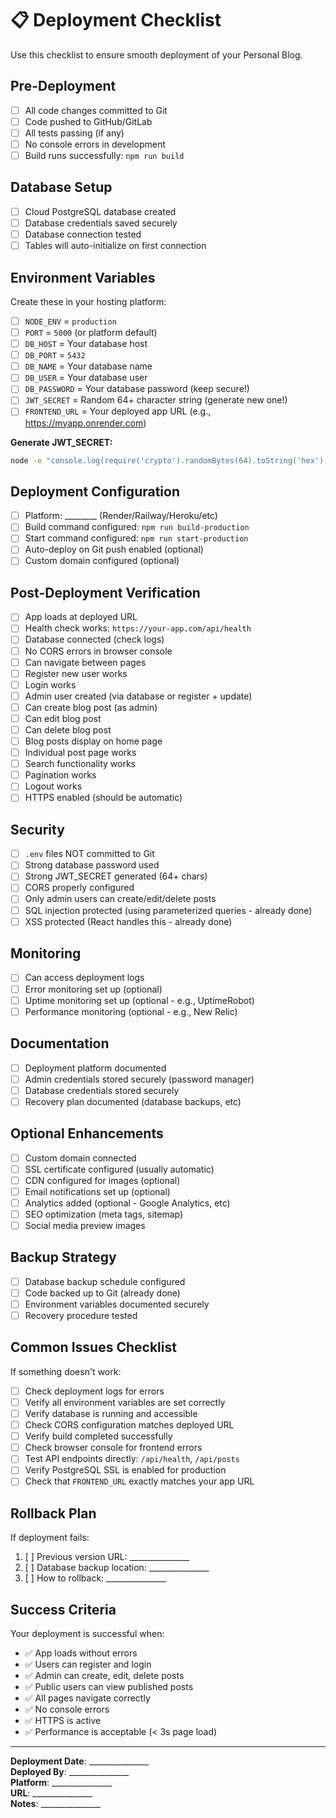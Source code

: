 # 📋 Deployment Checklist

Use this checklist to ensure smooth deployment of your Personal Blog.

## Pre-Deployment

- [ ] All code changes committed to Git
- [ ] Code pushed to GitHub/GitLab
- [ ] All tests passing (if any)
- [ ] No console errors in development
- [ ] Build runs successfully: `npm run build`

## Database Setup

- [ ] Cloud PostgreSQL database created
- [ ] Database credentials saved securely
- [ ] Database connection tested
- [ ] Tables will auto-initialize on first connection

## Environment Variables

Create these in your hosting platform:

- [ ] `NODE_ENV` = `production`
- [ ] `PORT` = `5000` (or platform default)
- [ ] `DB_HOST` = Your database host
- [ ] `DB_PORT` = `5432`
- [ ] `DB_NAME` = Your database name
- [ ] `DB_USER` = Your database user
- [ ] `DB_PASSWORD` = Your database password (keep secure!)
- [ ] `JWT_SECRET` = Random 64+ character string (generate new one!)
- [ ] `FRONTEND_URL` = Your deployed app URL (e.g., https://myapp.onrender.com)

**Generate JWT_SECRET:**
```bash
node -e "console.log(require('crypto').randomBytes(64).toString('hex'))"
```

## Deployment Configuration

- [ ] Platform: ________ (Render/Railway/Heroku/etc)
- [ ] Build command configured: `npm run build-production`
- [ ] Start command configured: `npm run start-production`
- [ ] Auto-deploy on Git push enabled (optional)
- [ ] Custom domain configured (optional)

## Post-Deployment Verification

- [ ] App loads at deployed URL
- [ ] Health check works: `https://your-app.com/api/health`
- [ ] Database connected (check logs)
- [ ] No CORS errors in browser console
- [ ] Can navigate between pages
- [ ] Register new user works
- [ ] Login works
- [ ] Admin user created (via database or register + update)
- [ ] Can create blog post (as admin)
- [ ] Can edit blog post
- [ ] Can delete blog post
- [ ] Blog posts display on home page
- [ ] Individual post page works
- [ ] Search functionality works
- [ ] Pagination works
- [ ] Logout works
- [ ] HTTPS enabled (should be automatic)

## Security

- [ ] `.env` files NOT committed to Git
- [ ] Strong database password used
- [ ] Strong JWT_SECRET generated (64+ chars)
- [ ] CORS properly configured
- [ ] Only admin users can create/edit/delete posts
- [ ] SQL injection protected (using parameterized queries - already done)
- [ ] XSS protected (React handles this - already done)

## Monitoring

- [ ] Can access deployment logs
- [ ] Error monitoring set up (optional)
- [ ] Uptime monitoring set up (optional - e.g., UptimeRobot)
- [ ] Performance monitoring (optional - e.g., New Relic)

## Documentation

- [ ] Deployment platform documented
- [ ] Admin credentials stored securely (password manager)
- [ ] Database credentials stored securely
- [ ] Recovery plan documented (database backups, etc)

## Optional Enhancements

- [ ] Custom domain connected
- [ ] SSL certificate configured (usually automatic)
- [ ] CDN configured for images (optional)
- [ ] Email notifications set up (optional)
- [ ] Analytics added (optional - Google Analytics, etc)
- [ ] SEO optimization (meta tags, sitemap)
- [ ] Social media preview images

## Backup Strategy

- [ ] Database backup schedule configured
- [ ] Code backed up to Git (already done)
- [ ] Environment variables documented securely
- [ ] Recovery procedure tested

## Common Issues Checklist

If something doesn't work:

- [ ] Check deployment logs for errors
- [ ] Verify all environment variables are set correctly
- [ ] Verify database is running and accessible
- [ ] Check CORS configuration matches deployed URL
- [ ] Verify build completed successfully
- [ ] Check browser console for frontend errors
- [ ] Test API endpoints directly: `/api/health`, `/api/posts`
- [ ] Verify PostgreSQL SSL is enabled for production
- [ ] Check that `FRONTEND_URL` exactly matches your app URL

## Rollback Plan

If deployment fails:

1. [ ] Previous version URL: _______________
2. [ ] Database backup location: _______________
3. [ ] How to rollback: _______________

## Success Criteria

Your deployment is successful when:

- ✅ App loads without errors
- ✅ Users can register and login
- ✅ Admin can create, edit, delete posts
- ✅ Public users can view published posts
- ✅ All pages navigate correctly
- ✅ No console errors
- ✅ HTTPS is active
- ✅ Performance is acceptable (< 3s page load)

---

**Deployment Date**: _______________  
**Deployed By**: _______________  
**Platform**: _______________  
**URL**: _______________  
**Notes**: _______________

